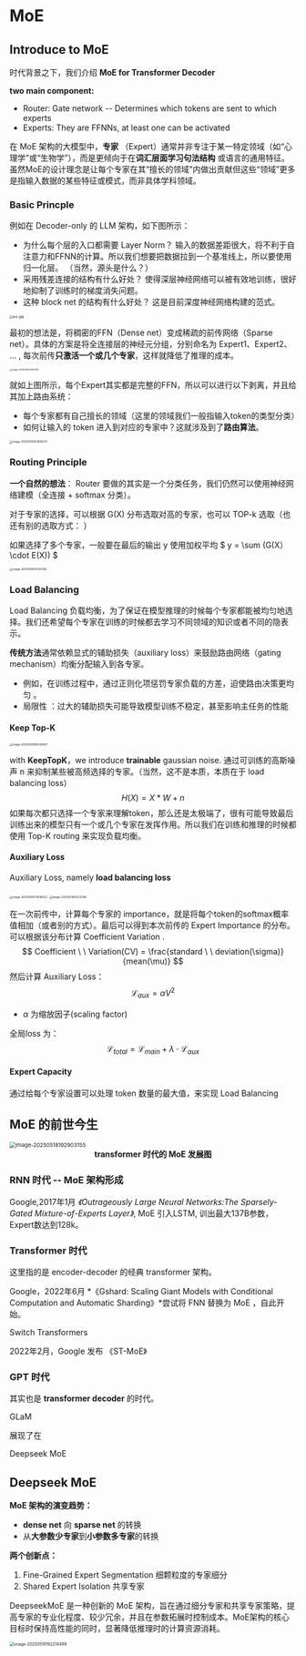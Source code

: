 # MoE

## Introduce to MoE

时代背景之下，我们介绍 **MoE for Transformer Decoder**

 **two main component:**

- Router: Gate network -- Determines which tokens are sent to which experts
- Experts: They are FFNNs, at least one can be activated



在 MoE 架构的大模型中，**专家** （Expert）通常并非专注于某一特定领域（如“心理学”或“生物学”），而是更倾向于在**词汇层面学习句法结构** 或语言的通用特征。虽然MoE的设计理念是让每个专家在其“擅长的领域”内做出贡献但这些“领域”更多是指输入数据的某些特征或模式，而非具体学科领域。



###  Basic Princple

例如在 Decoder-only 的 LLM 架构，如下图所示：

- 为什么每个层的入口都需要 Layer Norm？ 输入的数据差距很大，将不利于自注意力和FFNN的计算。所以我们想要把数据拉到一个基准线上，所以要使用归一化层。 （当然，源头是什么？）
- 采用残差连接的结构有什么好处？ 使得深层神经网络可以被有效地训练，很好地抑制了训练时的梯度消失问题。
- 这种 block net 的结构有什么好处？ 这是目前深度神经网络构建的范式。

<img src="survey.assets/image-20250518151847465.png" alt="MoE 架构" style="zoom: 33%;" />

最初的想法是，将稠密的FFN（Dense net）变成稀疏的前传网络（Sparse net）。具体的方案是将全连接层的神经元分组，分别命名为 Expert1、Expert2、 ... , 每次前传**只激活一个或几个专家**，这样就降低了推理的成本。

<img src="survey.assets/image-20250518153030096.png" alt="image-20250518153030096" style="zoom:25%;" />

就如上图所示，每个Expert其实都是完整的FFN，所以可以进行以下剥离，并且给其加上路由系统：

- 每个专家都有自己擅长的领域（这里的领域我们一般指输入token的类型分类）
- 如何让输入的 token 进入到对应的专家中？这就涉及到了**路由算法**。

<img src="survey.assets/image-20250518153809275.png" alt="image-20250518153809275" style="zoom:33%;" />







### Routing Principle

**一个自然的想法**： Router 要做的其实是一个分类任务，我们仍然可以使用神经网络建模（全连接 + softmax 分类）。

对于专家的选择，可以根据 G(X) 分布选取对高的专家，也可以 TOP-k 选取（也还有别的选取方式： ）

如果选择了多个专家，一般要在最后的输出 y 使用加权平均 $ y = \sum (G(X） \cdot E(X)) $ 



<img src="survey.assets/image-20250518155350150.png" alt="image-20250518155350150" style="zoom:33%;" />



### Load Balancing

Load Balancing 负载均衡，为了保证在模型推理的时候每个专家都能被均匀地选择。我们还希望每个专家在训练的时候都去学习不同领域的知识或者不同的隐表示。



**传统方法**通常依赖显式的辅助损失（auxiliary loss）来鼓励路由网络（gating mechanism）均衡分配输入到各专家。

- 例如，在训练过程中，通过正则化项惩罚专家负载的方差，迫使路由决策更均匀 。
- 局限性 ：过大的辅助损失可能导致模型训练不稳定，甚至影响主任务的性能



#### Keep Top-K

<img src="survey.assets/image-20250518180428907.png" alt="image-20250518180428907" style="zoom:33%;" />

with **KeepTopK**，we introduce **trainable** gaussian noise. 通过可训练的高斯噪声 n 来抑制某些被高频选择的专家。（当然，这不是本质，本质在于 load balancing loss）
$$
H(X) = X * W + n
$$
如果每次都只选择一个专家来理解token，那么还是太极端了，很有可能导致最后训练出来的模型只有一个或几个专家在发挥作用。所以我们在训练和推理的时候都使用 Top-K routing 来实现负载均衡。



####  Auxiliary Loss 

Auxiliary Loss, namely **load balancing loss**

<img src="survey.assets/image-20250518173646522.png" alt="image-20250518173646522" style="zoom:33%;" />

 

<img src="survey.assets/image-20250518181232186.png" alt="image-20250518181232186" style="zoom:33%;" />

在一次前传中，计算每个专家的 importance，就是将每个token的softmax概率值相加（或者别的方式）。最后可以得到本次前传的 Expert Importance 的分布。可以根据该分布计算 Coefficient Variation .
$$
Coefficient \ \ Variation(CV) = \frac{standard \ \ deviation(\sigma)}{mean(\mu)}
$$
然后计算 Auxiliary Loss：
$$
\mathcal{L}_{aux}= \alpha V^2
$$

- $\alpha$ 为缩放因子(scaling factor)

全局loss 为：
$$
\mathcal{L}_{total} = \mathcal{L}_{main} + \lambda \cdot \mathcal{L}_{aux}
$$








#### Expert Capacity

通过给每个专家设置可以处理 token 数量的最大值，来实现 Load Balancing





## MoE 的前世今生



<div>
    <img src="survey.assets/image-20250518192903155.png" alt="image-20250518192903155" style="zoom: 67%;" />
    <br>
    <center> <b>transformer 时代的 MoE 发展图 </b></center>
</div>





### RNN 时代 -- MoE 架构形成

Google,2017年1月 *《Outrageously Large Neural Networks:The Sparsely-Gated Mixture-of-Experts Layer》*, MoE 引入LSTM, 训出最大137B参数，Expert数达到128k。



### Transformer 时代

这里指的是 encoder-decoder 的经典 transformer 架构。

Google，2022年6月 *《Gshard: Scaling Giant Models with Conditional Computation and Automatic Sharding》*尝试将 FNN 替换为 MoE ，自此开始。

Switch Transformers

2022年2月，Google 发布 《ST-MoE》



### GPT 时代

其实也是 **transformer decoder** 的时代。



GLaM

展现了在



Deepseek MoE







## Deepseek MoE

**MoE 架构的演变趋势：**

- **dense net**  向 **sparse net** 的转换
- 从**大参数少专家**到**小参数多专家**的转换



**两个创新点：**

1. Fine-Grained Expert Segmentation 细颗粒度的专家细分
2. Shared Expert Isolation 共享专家

DeepseekMoE 是一种创新的 MoE 架构，旨在通过细分专家和共享专家策略，提高专家的专业化程度、较少冗余，并且在参数拓展时控制成本。MoE架构的核心目标时保持高性能的同时，显著降低推理时的计算资源消耗。

<img src="survey.assets/image-20250518192214499.png" alt="image-20250518192214499" style="zoom:50%;" />